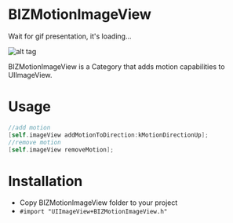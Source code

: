 # BIZMotionImageView

Wait for gif presentation, it's loading...

![alt tag](https://github.com/bizibizi/BIZFloatingImage/blob/master/presentation.gif)


BIZMotionImageView is a Category that adds motion capabilities to UIImageView.

# Usage

```objective-c
//add motion
[self.imageView addMotionToDirection:kMotionDirectionUp];
//remove motion
[self.imageView removeMotion];
```

# Installation

 - Copy BIZMotionImageView folder to your project 
 - ```#import "UIImageView+BIZMotionImageView.h"``` 
